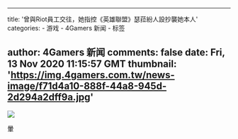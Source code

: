 
---
title: '曾與Riot員工交往，她指控《英雄聯盟》瑟菈紛人設抄襲她本人'
categories: 
    - 游戏
    - 4Gamers 新闻
    - 标签

author: 4Gamers 新闻
comments: false
date: Fri, 13 Nov 2020 11:15:57 GMT
thumbnail: 'https://img.4gamers.com.tw/news-image/f71d4a10-888f-44a8-945d-2d294a2dff9a.jpg'
---

<div>   
<img src="https://img.4gamers.com.tw/news-image/f71d4a10-888f-44a8-945d-2d294a2dff9a.jpg" referrerpolicy="no-referrer"><p>暈</p>  
</div>
            
